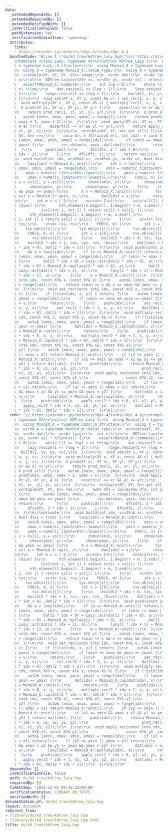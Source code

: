 ```yaml
---
data:
  _extendedDependsOn: []
  _extendedRequiredBy: []
  _extendedVerifiedWith: []
  _isVerificationFailed: false
  _pathExtension: hpp
  _verificationStatusIcon: ':warning:'
  attributes:
    links:
    - https://atcoder.jp/contests/s8pc-4/tasks/s8pc_4_g
  bundledCode: "#line 1 \"ds/kd_tree/kdtree_lazy.hpp\"\n// https://atcoder.jp/contests/s8pc-4/tasks/s8pc_4_g\r\
    \ntemplate <class Lazy, typename XY>\r\nstruct KDTree_Lazy {\r\n  using Monoid_X\
    \ = typename Lazy::X_structure;\r\n  using Monoid_A = typename Lazy::A_structure;\r\
    \n  using X = typename Monoid_X::value_type;\r\n  using A = typename Monoid_A::value_type;\r\
    \n  vc<tuple<XY, XY, XY, XY>> range;\r\n  vc<X> dat;\r\n  vc<A> lazy;\r\n  int\
    \ n;\r\n\r\n  KDTree_Lazy(vc<XY> xs, vc<XY> ys, vc<X> vs) : n(len(xs)) {\r\n \
    \   assert(Monoid_X::commute);\r\n    int log = 0;\r\n    while ((1 << log) <\
    \ n) ++log;\r\n    dat.resize(1 << (log + 1));\r\n    lazy.resize(1 << (log +\
    \ 1));\r\n    range.resize(1 << (log + 1));\r\n    build(1, xs, ys, vs);\r\n \
    \ }\r\n\r\n  void set(XY x, XY y, const X& v) { set_rec(1, x, y, v); }\r\n\r\n\
    \  void multiply(XY x, XY y, const X& v) { multiply_rec(1, x, y, v); }\r\n\r\n\
    \  X prod(XY xl, XY xr, XY yl, XY yr) {\r\n    assert(xl <= xr && yl <= yr);\r\
    \n    return prod_rec(1, xl, xr, yl, yr);\r\n  }\r\n\r\n  X prod_all() {\r\n \
    \   auto& [xmin, xmax, ymin, ymax] = range[1];\r\n    return prod(xmin, ymin,\
    \ xmax + 1, ymax + 1);\r\n  }\r\n\r\n  void apply(XY xl, XY xr, XY yl, XY yr,\
    \ A a) {\r\n    assert(xl <= xr && yl <= yr);\r\n    return apply_rec(1, xl, xr,\
    \ yl, yr, a);\r\n  }\r\n\r\n  vc<tuple<XY, XY, X>> get_all() {\r\n    vc<tuple<XY,\
    \ XY, X>> res;\r\n    auto dfs = [&](auto& dfs, int idx) -> void {\r\n      auto&\
    \ [xmin, xmax, ymin, ymax] = range[idx];\r\n      if (xmin == xmax && ymin ==\
    \ ymax) {\r\n        res.eb(xmin, ymin, dat[idx]);\r\n        return;\r\n    \
    \  }\r\n      push(idx);\r\n      dfs(dfs, 2 * idx + 0);\r\n      dfs(dfs, 2 *\
    \ idx + 1);\r\n    };\r\n    dfs(dfs, 1);\r\n    return res;\r\n  }\r\n\r\nprivate:\r\
    \n  void build(int idx, vc<XY>& xs, vc<XY>& ys, vc<X> vs, bool divx = true) {\r\
    \n    lazy[idx] = Monoid_A::unit();\r\n    int n = len(xs);\r\n    auto& [xmin,\
    \ xmax, ymin, ymax] = range[idx];\r\n    xmin = numeric_limits<XY>::max();\r\n\
    \    xmax = numeric_limits<XY>::lowest();\r\n    ymin = numeric_limits<XY>::max();\r\
    \n    ymax = numeric_limits<XY>::lowest();\r\n\r\n    FOR(i, n) {\r\n      auto\
    \ x = xs[i], y = ys[i];\r\n      chmin(xmin, x);\r\n      chmax(xmax, x);\r\n\
    \      chmin(ymin, y);\r\n      chmax(ymax, y);\r\n    }\r\n    if (xmin == xmax\
    \ && ymin == ymax) {\r\n      X x = Monoid_X::unit();\r\n      for (auto&& v:\
    \ vs) x = Monoid_X::op(x, v);\r\n      dat[idx] = x;\r\n      return;\r\n    }\r\
    \n\r\n    int m = n / 2;\r\n    vc<int> I(n);\r\n    iota(all(I), 0);\r\n    if\
    \ (divx) {\r\n      nth_element(I.begin(), I.begin() + m, I.end(),\r\n       \
    \           [xs](int i, int j) { return xs[i] < xs[j]; });\r\n    } else {\r\n\
    \      nth_element(I.begin(), I.begin() + m, I.end(),\r\n                  [ys](int\
    \ i, int j) { return ys[i] < ys[j]; });\r\n    }\r\n    vc<XY> lxs, rxs, lys,\
    \ rys;\r\n    vc<X> lvs, rvs;\r\n    FOR(k, m) {\r\n      int i = I[k];\r\n  \
    \    lxs.eb(xs[i]);\r\n      lys.eb(ys[i]);\r\n      lvs.eb(vs[i]);\r\n    }\r\
    \n    FOR(k, m, n) {\r\n      int i = I[k];\r\n      rxs.eb(xs[i]);\r\n      rys.eb(ys[i]);\r\
    \n      rvs.eb(vs[i]);\r\n    }\r\n    build(2 * idx + 0, lxs, lys, lvs, !divx);\r\
    \n    build(2 * idx + 1, rxs, rys, rvs, !divx);\r\n    dat[idx] = Monoid_X::op(dat[2\
    \ * idx + 0], dat[2 * idx + 1]);\r\n  }\r\n\r\n  void push(const int& idx) {\r\
    \n    A& a = lazy[idx];\r\n    if (a == Monoid_A::unit()) return;\r\n    auto&\
    \ [xmin, xmax, ymin, ymax] = range[idx];\r\n    if (xmin != xmax || ymin != ymax)\
    \ {\r\n      dat[2 * idx + 0] = Lazy::act(dat[2 * idx + 0], a);\r\n      lazy[2\
    \ * idx + 0] = Monoid_A::op(lazy[2 * idx + 0], a);\r\n      dat[2 * idx + 1] =\
    \ Lazy::act(dat[2 * idx + 1], a);\r\n      lazy[2 * idx + 1] = Monoid_A::op(lazy[2\
    \ * idx + 1], a);\r\n    }\r\n    a = Monoid_A::unit();\r\n  }\r\n\r\n  bool isin(const\
    \ int& idx, const XY& x, const XY& y) {\r\n    auto& [xmin, xmax, ymin, ymax]\
    \ = range[idx];\r\n    return (xmin <= x && x <= xmax && ymin <= y && y <= ymax);\r\
    \n  }\r\n\r\n  void set_rec(const int& idx, const XY& x, const XY& y, const X&\
    \ v) {\r\n    if (!isin(idx, x, y)) { return; }\r\n    auto& [xmin, xmax, ymin,\
    \ ymax] = range[idx];\r\n    if (xmin == xmax && ymin == ymax) {\r\n      dat[idx]\
    \ = v;\r\n      return;\r\n    }\r\n    push(idx);\r\n    set_rec(2 * idx + 0,\
    \ x, y, v);\r\n    set_rec(2 * idx + 1, x, y, v);\r\n    dat[idx] = Monoid_X::op(dat[2\
    \ * idx + 0], dat[2 * idx + 1]);\r\n  }\r\n\r\n  void multiply_rec(const int&\
    \ idx, const XY& x, const XY& y, const X& v) {\r\n    if (!isin(idx, x, y)) return;\r\
    \n    auto& [xmin, xmax, ymin, ymax] = range[idx];\r\n    if (xmin == xmax &&\
    \ ymin == ymax) {\r\n      dat[idx] = Monoid_X::op(dat[idx], v);\r\n      lazy[idx]\
    \ = Monoid_A::unit();\r\n      return;\r\n    }\r\n    push(idx);\r\n    multiply_rec(2\
    \ * idx + 0, x, y, v);\r\n    multiply_rec(2 * idx + 1, x, y, v);\r\n    dat[idx]\
    \ = Monoid_X::op(dat[2 * idx + 0], dat[2 * idx + 1]);\r\n  }\r\n\r\n  X prod_rec(const\
    \ int& idx, const XY& x1, const XY& x2, const XY& y1,\r\n             const XY&\
    \ y2) {\r\n    auto& [xmin, xmax, ymin, ymax] = range[idx];\r\n    if (x2 <= xmin\
    \ || xmax < x1) return Monoid_X::unit();\r\n    if (y2 <= ymin || ymax < y1) return\
    \ Monoid_X::unit();\r\n    if (x1 <= xmin && xmax < x2 && y1 <= ymin && ymax <\
    \ y2) { return dat[idx]; }\r\n    push(idx);\r\n    return Monoid_X::op(prod_rec(2\
    \ * idx + 0, x1, x2, y1, y2),\r\n                        prod_rec(2 * idx + 1,\
    \ x1, x2, y1, y2));\r\n  }\r\n\r\n  void apply_rec(const int& idx, const XY& x1,\
    \ const XY& x2, const XY& y1,\r\n                 const XY& y2, const A& a) {\r\
    \n    auto& [xmin, xmax, ymin, ymax] = range[idx];\r\n    if (x2 <= xmin || xmax\
    \ < x1) return;\r\n    if (y2 <= ymin || ymax < y1) return;\r\n    if (x1 <= xmin\
    \ && xmax < x2 && y1 <= ymin && ymax < y2) {\r\n      dat[idx] = Lazy::act(dat[idx],\
    \ a);\r\n      lazy[idx] = Monoid_A::op(lazy[idx], a);\r\n      return;\r\n  \
    \  }\r\n    push(idx);\r\n    apply_rec(2 * idx + 0, x1, x2, y1, y2, a);\r\n \
    \   apply_rec(2 * idx + 1, x1, x2, y1, y2, a);\r\n    dat[idx] = Monoid_X::op(dat[2\
    \ * idx + 0], dat[2 * idx + 1]);\r\n  }\r\n};\r\n"
  code: "// https://atcoder.jp/contests/s8pc-4/tasks/s8pc_4_g\r\ntemplate <class Lazy,\
    \ typename XY>\r\nstruct KDTree_Lazy {\r\n  using Monoid_X = typename Lazy::X_structure;\r\
    \n  using Monoid_A = typename Lazy::A_structure;\r\n  using X = typename Monoid_X::value_type;\r\
    \n  using A = typename Monoid_A::value_type;\r\n  vc<tuple<XY, XY, XY, XY>> range;\r\
    \n  vc<X> dat;\r\n  vc<A> lazy;\r\n  int n;\r\n\r\n  KDTree_Lazy(vc<XY> xs, vc<XY>\
    \ ys, vc<X> vs) : n(len(xs)) {\r\n    assert(Monoid_X::commute);\r\n    int log\
    \ = 0;\r\n    while ((1 << log) < n) ++log;\r\n    dat.resize(1 << (log + 1));\r\
    \n    lazy.resize(1 << (log + 1));\r\n    range.resize(1 << (log + 1));\r\n  \
    \  build(1, xs, ys, vs);\r\n  }\r\n\r\n  void set(XY x, XY y, const X& v) { set_rec(1,\
    \ x, y, v); }\r\n\r\n  void multiply(XY x, XY y, const X& v) { multiply_rec(1,\
    \ x, y, v); }\r\n\r\n  X prod(XY xl, XY xr, XY yl, XY yr) {\r\n    assert(xl <=\
    \ xr && yl <= yr);\r\n    return prod_rec(1, xl, xr, yl, yr);\r\n  }\r\n\r\n \
    \ X prod_all() {\r\n    auto& [xmin, xmax, ymin, ymax] = range[1];\r\n    return\
    \ prod(xmin, ymin, xmax + 1, ymax + 1);\r\n  }\r\n\r\n  void apply(XY xl, XY xr,\
    \ XY yl, XY yr, A a) {\r\n    assert(xl <= xr && yl <= yr);\r\n    return apply_rec(1,\
    \ xl, xr, yl, yr, a);\r\n  }\r\n\r\n  vc<tuple<XY, XY, X>> get_all() {\r\n   \
    \ vc<tuple<XY, XY, X>> res;\r\n    auto dfs = [&](auto& dfs, int idx) -> void\
    \ {\r\n      auto& [xmin, xmax, ymin, ymax] = range[idx];\r\n      if (xmin ==\
    \ xmax && ymin == ymax) {\r\n        res.eb(xmin, ymin, dat[idx]);\r\n       \
    \ return;\r\n      }\r\n      push(idx);\r\n      dfs(dfs, 2 * idx + 0);\r\n \
    \     dfs(dfs, 2 * idx + 1);\r\n    };\r\n    dfs(dfs, 1);\r\n    return res;\r\
    \n  }\r\n\r\nprivate:\r\n  void build(int idx, vc<XY>& xs, vc<XY>& ys, vc<X> vs,\
    \ bool divx = true) {\r\n    lazy[idx] = Monoid_A::unit();\r\n    int n = len(xs);\r\
    \n    auto& [xmin, xmax, ymin, ymax] = range[idx];\r\n    xmin = numeric_limits<XY>::max();\r\
    \n    xmax = numeric_limits<XY>::lowest();\r\n    ymin = numeric_limits<XY>::max();\r\
    \n    ymax = numeric_limits<XY>::lowest();\r\n\r\n    FOR(i, n) {\r\n      auto\
    \ x = xs[i], y = ys[i];\r\n      chmin(xmin, x);\r\n      chmax(xmax, x);\r\n\
    \      chmin(ymin, y);\r\n      chmax(ymax, y);\r\n    }\r\n    if (xmin == xmax\
    \ && ymin == ymax) {\r\n      X x = Monoid_X::unit();\r\n      for (auto&& v:\
    \ vs) x = Monoid_X::op(x, v);\r\n      dat[idx] = x;\r\n      return;\r\n    }\r\
    \n\r\n    int m = n / 2;\r\n    vc<int> I(n);\r\n    iota(all(I), 0);\r\n    if\
    \ (divx) {\r\n      nth_element(I.begin(), I.begin() + m, I.end(),\r\n       \
    \           [xs](int i, int j) { return xs[i] < xs[j]; });\r\n    } else {\r\n\
    \      nth_element(I.begin(), I.begin() + m, I.end(),\r\n                  [ys](int\
    \ i, int j) { return ys[i] < ys[j]; });\r\n    }\r\n    vc<XY> lxs, rxs, lys,\
    \ rys;\r\n    vc<X> lvs, rvs;\r\n    FOR(k, m) {\r\n      int i = I[k];\r\n  \
    \    lxs.eb(xs[i]);\r\n      lys.eb(ys[i]);\r\n      lvs.eb(vs[i]);\r\n    }\r\
    \n    FOR(k, m, n) {\r\n      int i = I[k];\r\n      rxs.eb(xs[i]);\r\n      rys.eb(ys[i]);\r\
    \n      rvs.eb(vs[i]);\r\n    }\r\n    build(2 * idx + 0, lxs, lys, lvs, !divx);\r\
    \n    build(2 * idx + 1, rxs, rys, rvs, !divx);\r\n    dat[idx] = Monoid_X::op(dat[2\
    \ * idx + 0], dat[2 * idx + 1]);\r\n  }\r\n\r\n  void push(const int& idx) {\r\
    \n    A& a = lazy[idx];\r\n    if (a == Monoid_A::unit()) return;\r\n    auto&\
    \ [xmin, xmax, ymin, ymax] = range[idx];\r\n    if (xmin != xmax || ymin != ymax)\
    \ {\r\n      dat[2 * idx + 0] = Lazy::act(dat[2 * idx + 0], a);\r\n      lazy[2\
    \ * idx + 0] = Monoid_A::op(lazy[2 * idx + 0], a);\r\n      dat[2 * idx + 1] =\
    \ Lazy::act(dat[2 * idx + 1], a);\r\n      lazy[2 * idx + 1] = Monoid_A::op(lazy[2\
    \ * idx + 1], a);\r\n    }\r\n    a = Monoid_A::unit();\r\n  }\r\n\r\n  bool isin(const\
    \ int& idx, const XY& x, const XY& y) {\r\n    auto& [xmin, xmax, ymin, ymax]\
    \ = range[idx];\r\n    return (xmin <= x && x <= xmax && ymin <= y && y <= ymax);\r\
    \n  }\r\n\r\n  void set_rec(const int& idx, const XY& x, const XY& y, const X&\
    \ v) {\r\n    if (!isin(idx, x, y)) { return; }\r\n    auto& [xmin, xmax, ymin,\
    \ ymax] = range[idx];\r\n    if (xmin == xmax && ymin == ymax) {\r\n      dat[idx]\
    \ = v;\r\n      return;\r\n    }\r\n    push(idx);\r\n    set_rec(2 * idx + 0,\
    \ x, y, v);\r\n    set_rec(2 * idx + 1, x, y, v);\r\n    dat[idx] = Monoid_X::op(dat[2\
    \ * idx + 0], dat[2 * idx + 1]);\r\n  }\r\n\r\n  void multiply_rec(const int&\
    \ idx, const XY& x, const XY& y, const X& v) {\r\n    if (!isin(idx, x, y)) return;\r\
    \n    auto& [xmin, xmax, ymin, ymax] = range[idx];\r\n    if (xmin == xmax &&\
    \ ymin == ymax) {\r\n      dat[idx] = Monoid_X::op(dat[idx], v);\r\n      lazy[idx]\
    \ = Monoid_A::unit();\r\n      return;\r\n    }\r\n    push(idx);\r\n    multiply_rec(2\
    \ * idx + 0, x, y, v);\r\n    multiply_rec(2 * idx + 1, x, y, v);\r\n    dat[idx]\
    \ = Monoid_X::op(dat[2 * idx + 0], dat[2 * idx + 1]);\r\n  }\r\n\r\n  X prod_rec(const\
    \ int& idx, const XY& x1, const XY& x2, const XY& y1,\r\n             const XY&\
    \ y2) {\r\n    auto& [xmin, xmax, ymin, ymax] = range[idx];\r\n    if (x2 <= xmin\
    \ || xmax < x1) return Monoid_X::unit();\r\n    if (y2 <= ymin || ymax < y1) return\
    \ Monoid_X::unit();\r\n    if (x1 <= xmin && xmax < x2 && y1 <= ymin && ymax <\
    \ y2) { return dat[idx]; }\r\n    push(idx);\r\n    return Monoid_X::op(prod_rec(2\
    \ * idx + 0, x1, x2, y1, y2),\r\n                        prod_rec(2 * idx + 1,\
    \ x1, x2, y1, y2));\r\n  }\r\n\r\n  void apply_rec(const int& idx, const XY& x1,\
    \ const XY& x2, const XY& y1,\r\n                 const XY& y2, const A& a) {\r\
    \n    auto& [xmin, xmax, ymin, ymax] = range[idx];\r\n    if (x2 <= xmin || xmax\
    \ < x1) return;\r\n    if (y2 <= ymin || ymax < y1) return;\r\n    if (x1 <= xmin\
    \ && xmax < x2 && y1 <= ymin && ymax < y2) {\r\n      dat[idx] = Lazy::act(dat[idx],\
    \ a);\r\n      lazy[idx] = Monoid_A::op(lazy[idx], a);\r\n      return;\r\n  \
    \  }\r\n    push(idx);\r\n    apply_rec(2 * idx + 0, x1, x2, y1, y2, a);\r\n \
    \   apply_rec(2 * idx + 1, x1, x2, y1, y2, a);\r\n    dat[idx] = Monoid_X::op(dat[2\
    \ * idx + 0], dat[2 * idx + 1]);\r\n  }\r\n};\r\n"
  dependsOn: []
  isVerificationFile: false
  path: ds/kd_tree/kdtree_lazy.hpp
  requiredBy: []
  timestamp: '2022-12-03 09:41:32+09:00'
  verificationStatus: LIBRARY_NO_TESTS
  verifiedWith: []
documentation_of: ds/kd_tree/kdtree_lazy.hpp
layout: document
redirect_from:
- /library/ds/kd_tree/kdtree_lazy.hpp
- /library/ds/kd_tree/kdtree_lazy.hpp.html
title: ds/kd_tree/kdtree_lazy.hpp
---
```

